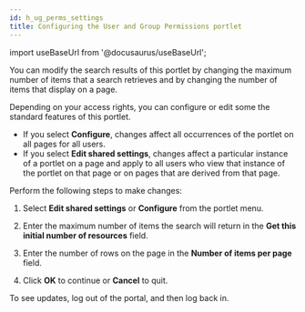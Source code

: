 ```yaml
---
id: h_ug_perms_settings
title: Configuring the User and Group Permissions portlet
---
```

import useBaseUrl from '@docusaurus/useBaseUrl';



You can modify the search results of this portlet by changing the maximum number of items that a search retrieves and by changing the number of items that display on a page.

Depending on your access rights, you can configure or edit some the standard features of this portlet.

-   If you select **Configure**, changes affect all occurrences of the portlet on all pages for all users.
-   If you select **Edit shared settings**, changes affect a particular instance of a portlet on a page and apply to all users who view that instance of the portlet on that page or on pages that are derived from that page.

Perform the following steps to make changes:

1.  Select **Edit shared settings** or **Configure** from the portlet menu.

2.  Enter the maximum number of items the search will return in the **Get this initial number of resources** field.

3.  Enter the number of rows on the page in the **Number of items per page** field.

4.  Click **OK** to continue or **Cancel** to quit.


To see updates, log out of the portal, and then log back in.

